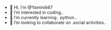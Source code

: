 - 👋 Hi, I’m @Yaminib67
- 👀 I’m interested in  coding..
- 🌱 I’m currently learning . python..
- 💞️ I’m looking to collaborate on .social activities..

<!---
Yaminib67/Yaminib67 is a ✨ special ✨ repository because its `README.md` (this file) appears on your GitHub profile.
You can click the Preview link to take a look at your changes.
--->
